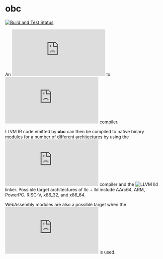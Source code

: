 # obc 
[![Build and Test Status](https://github.com/raulcostajunior/obc/actions/workflows/cmake.yml/badge.svg)](https://github.com/raulcostajunior/obc/actions/workflows/cmake.yml)


An ![Oberon-07](https://people.inf.ethz.ch/wirth/Oberon/Oberon07.Report.pdf) to ![LLVM IR](https://llvm.org/docs/LangRef.html) compiler. 

LLVM IR code emitted by **obc** can then be compiled to native binary modules for a number of different architectures by using the ![LLVM llc](https://llvm.org/docs/CommandGuide/llc.html) compiler and the ![LLVM lld](https://lld.llvm.org) linker. Possible target architectures of llc + lld include AArc64, ARM, PowerPC. RISC-V, x86_32, and x86_64.

WebAssembly modules are also a possible target when the ![WebAssembly port of lld](https://lld.llvm.org/WebAssembly.html) is used. 

